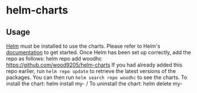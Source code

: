 # helm-charts
## Usage
[Helm](https://helm.sh) must be installed to use the charts.  Please refer to
Helm's [documentation](https://helm.sh/docs) to get started.
Once Helm has been set up correctly, add the repo as follows:
  helm repo add woodhc https://github.com/wood9205/helm-charts
If you had already added this repo earlier, run `helm repo update` to retrieve
the latest versions of the packages.  You can then run `helm search repo
woodhc` to see the charts.
To install the <chart-name> chart:
    helm install my-<chart-name> <alias>/<chart-name>
To uninstall the chart:
    helm delete my-<chart-name>

